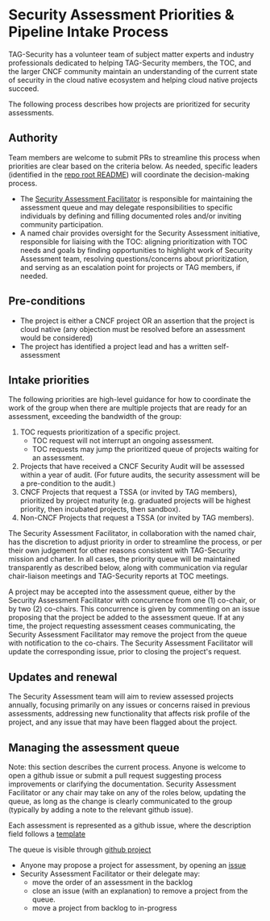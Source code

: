 # Security Assessment Priorities & Pipeline Intake Process

TAG-Security has a volunteer team of subject matter experts and industry
professionals dedicated to helping TAG-Security members, the TOC, and the larger
CNCF community maintain an understanding of the current state of security in the
cloud native ecosystem and helping cloud native projects succeed.

The following process describes how projects are prioritized for security
assessments.

## Authority

Team members are welcome to submit PRs to streamline this process when
priorities are clear based on the criteria below. As needed, specific leaders
(identified in the [repo root README](/README.md#security-assessments)) will
coordinate the decision-making process.

* The [Security Assessment
  Facilitator](/governance/roles.md#security-assessment-facilitator) is
  responsible for maintaining the assessment queue and may delegate
  responsibilities to specific individuals by defining and filling documented
  roles and/or inviting community participation.
* A named chair provides oversight for the Security Assessment initiative,
  responsible for liaising with the TOC: aligning prioritization with TOC needs
  and goals by finding opportunities to highlight work of Security Assessment
  team, resolving questions/concerns about prioritization, and serving as an
  escalation point for projects or TAG members, if needed.

## Pre-conditions

* The project is either a CNCF project OR an assertion that the project is cloud
  native (any objection must be resolved before an assessment would be
  considered)
* The project has identified a project lead and has a written self-assessment

## Intake priorities

The following priorities are high-level guidance for how to coordinate the
work of the group when there are multiple projects that are ready for an
assessment, exceeding the bandwidth of the group:

1. TOC requests prioritization of a specific project.
    * TOC request will not interrupt an ongoing assessment.
    * TOC requests may jump the prioritized queue of projects waiting for an assessment.
2. Projects that have received a CNCF Security Audit will be assessed within a
   year of audit. (For future audits, the security assessment will be a
   pre-condition to the audit.)
3. CNCF Projects that request a TSSA (or invited by TAG members), prioritized
   by project maturity (e.g. graduated projects will be highest priority, then
   incubated projects, then sandbox).
4. Non-CNCF Projects that request a TSSA (or invited by TAG members).

The Security Assessment Facilitator, in collaboration with the named chair, has
the discretion to adjust priority in order to streamline the process, or per
their own judgement for other reasons consistent with TAG-Security mission and
charter.  In all cases, the priority queue will be maintained transparently as
described below, along with communication via regular chair-liaison meetings and
TAG-Security reports at TOC meetings.

A project may be accepted into the assessment queue, either by the Security Assessment
Facilitator with concurrence from one (1) co-chair, or by two (2) co-chairs.  This concurrence
is given by commenting on an issue proposing that the project be added to the assessment
queue.  If at any time, the project requesting assessment ceases communicating, the
Security Assessment Facilitator may remove the project from the queue with
notification to the co-chairs.  The Security Assessment Facilitator will update
the corresponding issue, prior to closing the project's request.

## Updates and renewal

The Security Assessment team will aim to review assessed projects annually,
focusing primarily on any issues or concerns raised in previous assessments,
addressing new functionality that affects risk profile of the project,
and any issue that may have been flagged about the project.

## Managing the assessment queue

Note: this section describes the current process. Anyone is welcome to open a
github issue or submit a pull request suggesting process improvements
or clarifying the documentation. Security Assessment Facilitator or any chair
may take on any of the roles below, updating the queue, as long as the change
is clearly communicated to the group (typically by adding a note to the
relevant github issue).

Each assessment is represented as a github issue, where the description field
follows a [template](/.github/ISSUE_TEMPLATE/joint-review.md)

The queue is visible through [github project](https://github.com/cncf/tag-security/projects/2)

* Anyone may propose a project for assessment, by opening an [issue](https://github.com/cncf/tag-security/issues/new?assignees=&labels=assessment&template=security-assessment.md&title=%5BAssessment%5D+Project+Name)
* Security Assessment Facilitator or their delegate may:
  * move the order of an assessment in the backlog
  * close an issue (with an explanation) to remove a project from the queue.
  * move a project from backlog to in-progress
